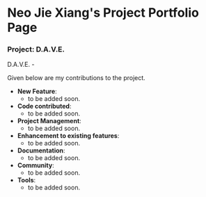 <h1> Neo Jie Xiang's Project Portfolio Page</h1>

<h3>Project: D.A.V.E.</h3>

D.A.V.E. -

Given below are my contributions to the project.

- **New Feature**:
  - to be added soon.
- **Code contributed**:
  - to be added soon.
- **Project Management**:
  - to be added soon.
- **Enhancement to existing features**:
  - to be added soon.
- **Documentation**:
  - to be added soon.
- **Community**:
  - to be added soon.
- **Tools**:
  - to be added soon.

